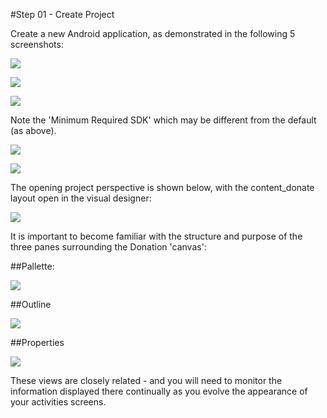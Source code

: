 #Step 01 - Create Project

Create a new Android application, as demonstrated in the following 5 screenshots:

![](../img/firstrun.png)

![](../img/lab2s101.png)

![](../img/lab2s102.png)

Note the 'Minimum Required SDK' which may be different from the default (as above).

![](../img/lab2s103.png)

![](../img/lab2s104.png)

The opening project perspective is shown below, with the content_donate layout open in the visual designer:

![](../img/lab2s105.png)

It is important to become familiar with the structure and purpose of the three panes surrounding the Donation 'canvas':

##Pallette:

![](../img/04.png)

##Outline

![](../img/05.png)

##Properties

![](../img/06.png)

These views are closely related - and you will need to monitor the information displayed there continually as you evolve the appearance of your activities screens.


